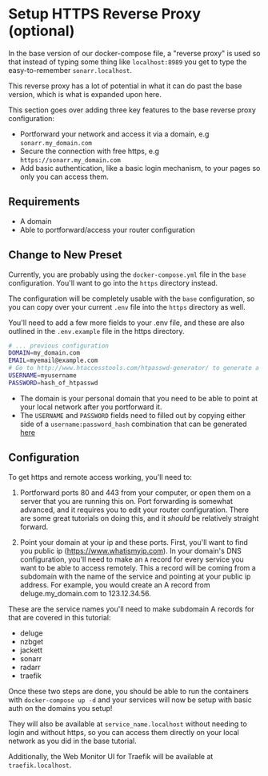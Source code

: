 # Setup HTTPS Reverse Proxy (optional)

In the base version of our docker-compose file, a "reverse proxy" is used so that instead of typing some thing like `localhost:8989` you get to type the easy-to-remember `sonarr.localhost`.

This reverse proxy has a lot of potential in what it can do past the base version, which is what is expanded upon here.

This section goes over adding three key features to the base reverse proxy configuration:

- Portforward your network and access it via a domain, e.g `sonarr.my_domain.com`
- Secure the connection with free https, e.g `https://sonarr.my_domain.com`
- Add basic authentication, like a basic login mechanism, to your pages so only you can access them.

## Requirements

- A domain
- Able to portforward/access your router configuration

## Change to New Preset

Currently, you are probably using the `docker-compose.yml` file in the `base` configuration. You'll want to go into the `https` directory instead.

The configuration will be completely usable with the `base` configuration, so you can copy over your current `.env` file into the `https` directory as well.

You'll need to add a few more fields to your .env file, and these are also outlined in the `.env.example` file in the https directory.

```bash
# ... previous configuration
DOMAIN=my_domain.com
EMAIL=myemail@example.com
# Go to http://www.htaccesstools.com/htpasswd-generator/ to generate a username:password_hash pair
USERNAME=myusername
PASSWORD=hash_of_htpasswd
```

- The domain is your personal domain that you need to be able to point at your local network after you portforward it.
- The `USERNAME` and `PASSWORD` fields need to filled out by copying either side of a `username:password_hash` combination that can be generated [here](http://www.htaccesstools.com/htpasswd-generator/)

## Configuration

To get https and remote access working, you'll need to:

1. Portforward ports 80 and 443 from your computer, or open them on a server that you are running this on. Port forwarding is somewhat advanced, and it requires you to edit your router configuration. There are some great tutorials on doing this, and it _should_ be relatively straight forward.

2. Point your domain at your ip and these ports. First, you'll want to find you public ip (https://www.whatismyip.com). In your domain's DNS configuration, you'll need to make an `A` record for every service you want to be able to access remotely. This a record will be coming from a subdomain with the name of the service and pointing at your public ip address. For example, you would create an A record from deluge.my_domain.com to 123.12.34.56.

These are the service names you'll need to make subdomain A records for that are covered in this tutorial:

- deluge
- nzbget
- jackett
- sonarr
- radarr
- traefik

Once these two steps are done, you should be able to run the containers with `docker-compose up -d` and your services will now be setup with basic auth on the domains you setup!

They will also be available at `service_name.localhost` without needing to login and without https, so you can access them directly on your local network as you did in the base tutorial.

Additionally, the Web Monitor UI for Traefik will be available at `traefik.localhost`.
